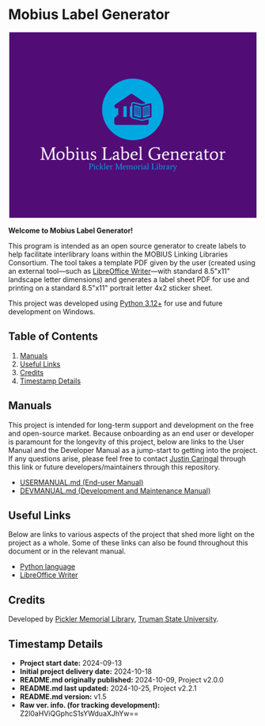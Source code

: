 # Mobius Label Generator

<div align="center">
    <img src="images_not_bundled/logo-color-background.png"
    width="500px"
    alt="MLG Logo by github@jaq-lagnirac">
</div>

**Welcome to Mobius Label Generator!**

This program is intended as an open source generator to create labels to help 
facilitate interlibrary loans within the MOBIUS Linking Libraries Consortium.
The tool takes a template PDF given by the user (created using an external
tool&mdash;such as
[LibreOffice Writer](https://www.libreoffice.org/discover/writer/)&mdash;with
standard 8.5"x11" landscape letter dimensions) and generates a label sheet PDF
for use and printing on a standard 8.5"x11" portrait letter 4x2 sticker sheet.

This project was developed using [Python 3.12+](https://www.python.org/) for
use and future development on Windows.

## Table of Contents

1. [Manuals](#manuals)
1. [Useful Links](#useful-links)
1. [Credits](#credits)
1. [Timestamp Details](#timestamp-details)

## Manuals

This project is intended for long-term support and development on the free
and open-source market. Because onboarding as an end user or developer is
paramount for the longevity of this project, below are links to the User
Manual and the Developer Manual as a jump-start to getting into the project.
If any questions arise, please feel free to contact
[Justin Caringal](https://jaq-lagnirac.github.io/#/contact) through this link
or future developers/maintainers through this repository.

- [USERMANUAL.md (End-user Manual)](USERMANUAL.md)
- [DEVMANUAL.md (Development and Maintenance Manual)](DEVMANUAL.md)

## Useful Links

Below are links to various aspects of the project that shed more light on the
project as a whole. Some of these links can also be found throughout this 
document or in the relevant manual.

- [Python language](https://www.python.org/)
- [LibreOffice Writer](https://www.libreoffice.org/discover/writer/)

## Credits

Developed by [Pickler Memorial Library](https://library.truman.edu/),
[Truman State University](https://www.truman.edu/).

## Timestamp Details

- **Project start date:** 2024-09-13
- **Initial project delivery date:** 2024-10-18
- **README.md originally published:** 2024-10-09, Project v2.0.0
- **README.md last updated:** 2024-10-25, Project v2.2.1
- **README.md version:** v1.5
- **Raw ver. info. (for tracking development):** Z2l0aHViQGphcS1sYWduaXJhYw==